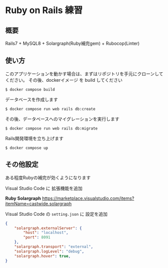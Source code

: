 # Ruby on Rails 練習

## 概要

Rails7 + MySQL8 + Solargraph(Ruby補完gem) + Rubocop(Linter)

## 使い方

このアプリケーションを動かす場合は、まずはリポジトリを手元にクローンしてください。
その後、dockerイメージ を build してください

```
$ docker compose build
```

データベースを作成します

```
$ docker compose run web rails db:create
```

その後、データベースへのマイグレーションを実行します

```
$ docker compose run web rails db:migrate
```

Rails開発環境を立ち上げます

```
$ docker compose up
```


## その他設定

ある程度Rubyの補完が効くようになります

Visual Studio Code に 拡張機能を追加

<b>Ruby Solargraph</b>
https://marketplace.visualstudio.com/items?itemName=castwide.solargraph



Visual Studio Code の `setting.json` に 設定を追加

```json
{
    "solargraph.externalServer": {
        "host": "localhost",
        "port": 8091
    },
    "solargraph.transport": "external",
    "solargraph.logLevel": "debug",
    "solargraph.hover": true,
}
```